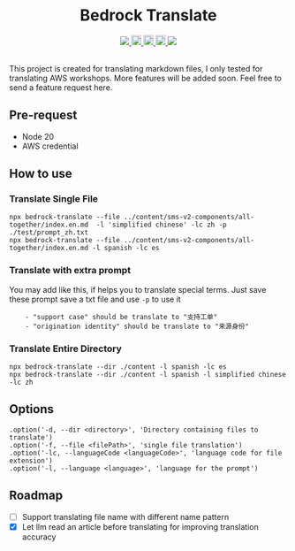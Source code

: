 <h1 align="center">Bedrock Translate</h1>


<div align="center">
	<a href="https://github.com/alickwong/bedrock-translate/actions?workflow=CI">
		<img src="https://github.com/github/docs/actions/workflows/main.yml/badge.svg">
	</a>
	<a href="https://badge.fury.io/js/bedrock-translate">
	    <img src="https://badge.fury.io/js/bedrock-translate.svg" alt="npm version" height="18">
    </a>
    <a href="https://github.com/alickwong/bedrock-translate">
        <img src="https://david-dm.org/alickwong/bedrock-translate.svg" alt="npm version" height="18">
    </a>
     <a href="https://packagephobia.now.sh/result?p=bedrock-translate">
        <img src="https://packagephobia.now.sh/badge?p=bedrock-translate@latest" alt="npm version" height="18">
    </a>
    <a href="./LICENSE">
		<img src="https://img.shields.io/badge/license-MIT-blue.svg">
	</a>

  <br>
  <br>
</div>

This project is created for translating markdown files, I only tested for translating AWS workshops. More features will
be added soon. Feel free to send a feature request here.

## Pre-request

* Node 20
* AWS credential

## How to use

### Translate Single File

```
npx bedrock-translate --file ../content/sms-v2-components/all-together/index.en.md  -l 'simplified chinese' -lc zh -p ./test/prompt_zh.txt
npx bedrock-translate --file ../content/sms-v2-components/all-together/index.en.md -l spanish -lc es
```

### Translate with extra prompt

You may add like this, if helps you to translate special terms. Just save these prompt save a txt file and use `-p` to
use it

```
    - "support case" should be translate to "支持工单"
    - "origination identity" should be translate to "来源身份"
```

### Translate Entire Directory

```
npx bedrock-translate --dir ./content -l spanish -lc es
npx bedrock-translate --dir ./content -l spanish -l simplified chinese -lc zh
```

## Options

```
.option('-d, --dir <directory>', 'Directory containing files to translate')
.option('-f, --file <filePath>', 'single file translation')
.option('-lc, --languageCode <languageCode>', 'language code for file extension')
.option('-l, --language <language>', 'language for the prompt')
```

## Roadmap

- [ ] Support translating file name with different name pattern
- [x] Let llm read an article before translating for improving translation accuracy
